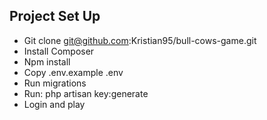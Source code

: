 ## Project Set Up

- Git clone git@github.com:Kristian95/bull-cows-game.git
- Install Composer
- Npm install
- Copy .env.example .env
- Run migrations
- Run: php artisan key:generate
- Login and play

